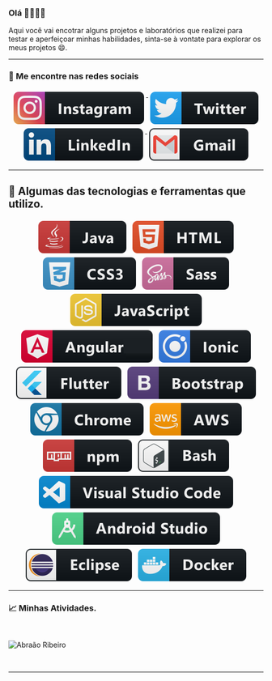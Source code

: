 ### Olá 🎉🎈🎉🎈

Aqui você vai encotrar alguns projetos e laboratórios que realizei para testar e aperfeiçoar minhas habilidades, sinta-se à vontate para explorar os meus projetos 😄.

---
### 📢 Me encontre nas redes sociais


<p align="center">

 <a href="https://www.instagram.com/_abraaoribeiro/">
    <img src="https://raw.githubusercontent.com/abraaoribeiro/abraaoribeiro/master/svg/social/instagram.svg" alt="Instagram" style="vertical-align:top; margin:4px">
  </a>
  
  <a href="https://twitter.com/abraaosribeiro">
    <img src="https://raw.githubusercontent.com/abraaoribeiro/abraaoribeiro/master/svg/social/twitter.svg" alt="Twitter" style="vertical-align:top; margin:4px">
  </a>  

  <a href="https://www.linkedin.com/in/abraão-souza-ribeiro/">
    <img src="https://raw.githubusercontent.com/abraaoribeiro/abraaoribeiro/master/svg/social/linkedin.svg" alt="LinkedIn" style="vertical-align:top; margin:4px">
  </a>

  <a href="abraaohdg@gmail.com">
    <img src="https://raw.githubusercontent.com/abraaoribeiro/abraaoribeiro/master/svg/social/gmail.svg" alt="gmail" style="vertical-align:top; margin:4px">
  </a>

<hr>

## 🔧 Algumas das tecnologias e ferramentas que utilizo.

<p align="center">
  <img src="https://raw.githubusercontent.com/abraaoribeiro/abraaoribeiro/master/svg/dev/languages/java.svg" alt="java" style="vertical-align:top; margin:4px">
  <img src="https://raw.githubusercontent.com/abraaoribeiro/abraaoribeiro/master/svg/dev/languages/html.svg" alt="html" style="vertical-align:top; margin:4px">
  <img src="https://raw.githubusercontent.com/abraaoribeiro/abraaoribeiro/master/svg/dev/languages/css3.svg" alt="css3" style="vertical-align:top; margin:4px">  
   <img src="https://raw.githubusercontent.com/abraaoribeiro/abraaoribeiro/master/svg/dev/languages/sass.svg" alt="sass" style="vertical-align:top; margin:4px">    
  <img src="https://raw.githubusercontent.com/abraaoribeiro/abraaoribeiro/master/svg/dev/languages/js.svg" alt="js" style="vertical-align:top; margin:4px">
  <img src="https://raw.githubusercontent.com/abraaoribeiro/abraaoribeiro/master/svg/dev/frameworks/angular.svg" alt="angular" style="vertical-align:top; margin:4px">
   <img src="https://raw.githubusercontent.com/abraaoribeiro/abraaoribeiro/master/svg/dev/frameworks/ionic.svg" alt="ionic" style="vertical-align:top; margin:4px">
   <img src="https://raw.githubusercontent.com/abraaoribeiro/abraaoribeiro/master/svg/dev/frameworks/flutter.svg" alt="flutter" style="vertical-align:top; margin:4px">
   <img src="https://raw.githubusercontent.com/abraaoribeiro/abraaoribeiro/master/svg/dev/frameworks/bootstrap.svg" alt="bootstrap" style="vertical-align:top; margin:4px">
  <img src="https://raw.githubusercontent.com/abraaoribeiro/abraaoribeiro/master/svg/dev/misc/chrome.svg" alt="chrome" style="vertical-align:top; margin:4px">
  <img src="https://raw.githubusercontent.com/abraaoribeiro/abraaoribeiro/master/svg/dev/services/aws.svg" alt="aws" style="vertical-align:top; margin:4px">
  <img src="https://raw.githubusercontent.com/abraaoribeiro/abraaoribeiro/master/svg/dev/services/npm.svg" alt="npm" style="vertical-align:top; margin:4px">
  <img src="https://raw.githubusercontent.com/abraaoribeiro/abraaoribeiro/master/svg/dev/tools/bash.svg" alt="bash" style="vertical-align:top; margin:4px">
  <img src="https://raw.githubusercontent.com/abraaoribeiro/abraaoribeiro/master/svg/dev/tools/visualstudio_code.svg" alt="vscode" style="vertical-align:top; margin:4px">
   <img src="https://raw.githubusercontent.com/abraaoribeiro/abraaoribeiro/master/svg/dev/tools/android_studio.svg" alt="android_studio" style="vertical-align:top; margin:4px">
   <img src="https://raw.githubusercontent.com/abraaoribeiro/abraaoribeiro/master/svg/dev/tools/eclipse.svg" alt="eclipse" style="vertical-align:top; margin:4px">
  <img src="https://raw.githubusercontent.com/abraaoribeiro/abraaoribeiro/master/svg/dev/tools/docker.svg" alt="docker" style="vertical-align:top; margin:4px">

   
</p>



---

### 📈 Minhas Atividades.

<br />


![Abraão Ribeiro](https://github-readme-stats.vercel.app/api?username=abraaoribeiro&show_icons=true&title_color=fff&icon_color=79ff97&text_color=9f9f9f&bg_color=151515)

<br />

*************

<br />
